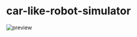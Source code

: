 # car-like-robot-simulator
![preview](https://user-images.githubusercontent.com/43729232/131255250-e9d5f68f-cdaf-489b-ad5e-9e15da6eecbe.GIF)
